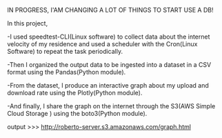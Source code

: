 IN PROGRESS, I'AM CHANGING A LOT OF THINGS TO START USE A DB!


In this project, 

-I used speedtest-CLI(Linux software)  to collect data about the internet velocity of my residence and used a scheduler with the Cron(Linux Software) to repeat the task periodically. 

-Then I organized the output data to be ingested into a dataset in a CSV format using the Pandas(Python module).

-From the dataset, I produce an interactive graph about my upload and download rate using the Plotly(Python module). 

-And finally, I share the graph on the internet through the S3(AWS Simple Cloud Storage ) using the boto3(Python module). 

output >>> http://roberto-server.s3.amazonaws.com/graph.html
